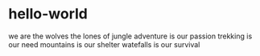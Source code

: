 # hello-world
we are the wolves 
the lones of jungle
adventure is our passion
trekking is our need
mountains is our shelter
watefalls is our survival
